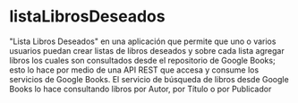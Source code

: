# listaLibrosDeseados
"Lista Libros Deseados" en una aplicación que permite que uno o varios usuarios puedan crear listas de libros deseados y sobre cada lista 
agregar libros los cuales son consultados desde el repositorio de Google Books; esto lo hace por medio de una API REST que accesa y consume los servicios de Google Books.
El servicio de búsqueda de libros desde Google Books lo hace consultando libros por Autor, por Título o por Publicador


